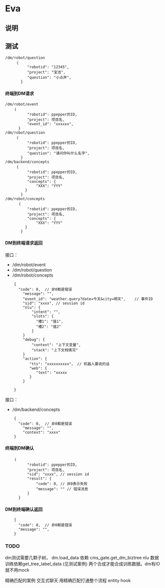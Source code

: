 # Eva
## 说明



## 测试
```
/dm/robot/question
     ｛
          "robotid": "12345",
          "project": "宝洁",
          "question": "小点声",
       }
```

#### 终端到DM请求
``` 
/dm/robot/event
    ｛
          "robotid": ppepper的ID,
          "project": 项目名, 
          "event_id": "xxxxxx",
      }
/dm/robot/question
     ｛
          "robotid": ppepper的ID,
          "project": 项目名, 
          "question": "请问你叫什么名字",
       }
/dm/backend/concepts
     ｛
          "robotid": ppepper的ID,
          "project": 项目名, 
          "concepts": {
              "XXX": "YYY"
         }
       }
/dm/robot/concepts
      ｛
          "robotid": ppepper的ID,
          "project": 项目名, 
          "concepts": {
              "XXX": "YYY"
         }
       }
```

#### DM到终端请求返回
接口：
* /dm/robot/event
* /dm/robot/question
* /dm/robot/concepts
```
    {
      "code": 0,  // 非0都是错误
        "message": "",
        "event_id": "weather.query?date=今天&city=明天",    // 事件ID
        "sid": "xxxx", // session id
        "nlu": {
            "intent": "",
            "slots": {
              "槽1": "值1",
              "槽2": "值2"
            }
        }
        "debug": {
            "context": "上下文变量",
            "stack": "上下文栈情况"
        }
        "action": { 
           "tts": "xxxxxxxxxx"， // 机器人要说的话
           "web": {
              "text": "xxxxx
           }
        }
       
    }
```
接口：
* /dm/backend/concepts
```
    {
      "code": 0,  // 非0都是错误
        "message": "",
        "context": "xxxx"
    }
```

#### 终端到DM确认

```
    ｛
          "robotid": ppepper的ID,
          "project": 项目名, 
          "sid": "xxxx", // session id
          "result": {
              "code": 0, // 非0表示失败
              "message": "" // 错误消息
          }
      }
```


#### DM到终端确认返回
```
    {
      "code": 0,  // 非0都是错误
      "message": "",    
    }
```

### TODO
dm测试需要几颗子树，
dm.load_data 依赖 cms_gate.get_dm_biztree
nlu 数据训练依赖get_tree_label_data   (见测试案例)
两个合成才能合成训练数据。dm有IO就不用mock

精确匹配的案例
交互式聊天
用精确匹配打通整个流程
entity hook
